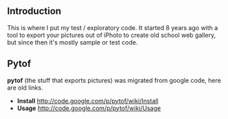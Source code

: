 ## Introduction

This is where I put my test / exploratory code. It started 8 years ago with a tool to export your pictures out of iPhoto to create old school web gallery, but since then it's mostly sample or test code.

## Pytof

**pytof** (the stuff that exports pictures) was migrated from google code, here are old links.

* **Install** http://code.google.com/p/pytof/wiki/Install
* **Usage** http://code.google.com/p/pytof/wiki/Usage

